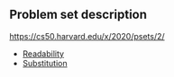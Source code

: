 Problem set description
-----------------------

https://cs50.harvard.edu/x/2020/psets/2/

- [Readability](https://cs50.harvard.edu/x/2020/psets/2/readability/)
- [Substitution](https://cs50.harvard.edu/x/2020/psets/2/substitution/)
